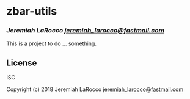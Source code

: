 # zbar-utils
### _Jeremiah LaRocco <jeremiah_larocco@fastmail.com>_

This is a project to do ... something.

## License

ISC


Copyright (c) 2018 Jeremiah LaRocco <jeremiah_larocco@fastmail.com>


